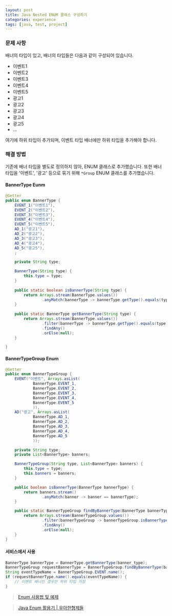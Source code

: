 ```yaml
---
layout: post
title: Java Nested ENUM 클래스 구성하기
categories: experience
tags: [java, test, project]
---
```


### 문제 사항

배너의 타입이 있고, 배너의 타입들은 다음과 같이 구성되어 있습니다.
- 이벤트1
- 이벤트2
- 이벤트3
- 이벤트4
- 이벤트5
- 광고1
- 광고2
- 광고3
- 광고4
- 광고5
- ...

여기에 하위 타입이 추가되며, 이벤트 타입 배너에만 하위 타입을 추가해야 합니다.

### 해결 방법

기존에 배너 타입을 별도로 정의하지 않아, ENUM 클래스로 추가했습니다. 또한 배너 타입을 '이벤트', '광고' 등으로 묶기 위해 `*Group` ENUM 클래스를 추가했습니다.

#### BannerType Eunm

```java
@Getter
public enum BannerType {
    EVENT_1("이벤트1"),
    EVENT_2("이벤트2"),
    EVENT_3("이벤트3"),
    EVENT_4("이벤트4"),
    EVENT_5("이벤트5"),
    AD_1("광고1"),
    AD_2("광고2"),
    AD_3("광고3"),
    AD_4("광고4"),
    AD_5("광고5"),
    ;

    private String type;

    BannerType(String type) {
        this.type = type;
    }
    
    public static boolean isBannerType(String type) {
        return Arrays.stream(BannerType.values())
                .anyMatch(bannerType -> bannerType.getType().equals(type));
    }
    
    public static BannerType getBannerType(String type) {
        return Arrays.stream(BannerType.values())
                .filter(bannerType -> bannerType.getType().equals(type))
                .findAny()
                .orElse(null);
    }

}

```

#### BannerTypeGroup Enum 

```java
@Getter
public enum BannerTypeGroup {
    EVENT("이벤트", Arrays.asList(
            BannerType.EVENT_1,
            BannerType.EVENT_2,
            BannerType.EVENT_3,
            BannerType.EVENT_4,
            BannerType.EVENT_5
            )),
    AD("광고", Arrays.asList(
            BannerType.AD_1,
            BannerType.AD_2,
            BannerType.AD_3,
            BannerType.AD_4,
            BannerType.AD_5
            ));

    private String type;
    private List<BannerType> banners;

    BannerTypeGroup(String type, List<BannerType> banners) {
        this.type = type;
        this.banners = banners;
    }

    public boolean isBannerType(BannerType bannerType) {
        return banners.stream()
                .anyMatch(banner -> banner == bannerType);
    }

    public static BannerTypeGroup findByBannerType(BannerType bannerType) {
        return Arrays.stream(BannerTypeGroup.values())
                .filter(bannerTypeGroup -> bannerTypeGroup.isBannerType(bannerType))
                .findAny()
                .orElse(null);
    }
}

```

#### 서비스에서 사용

```java
BannerType bannerType = BannerType.getBannerType(banner_type);
BannerTypeGroup requestBannerType = BannerTypeGroup.findByBannerType(bannerType);
String eventTypeName = BannerTypeGroup.EVENT.name();
if (requestBannerType.name().equals(eventTypeName)) {
    // 이벤트 배너인 경우만 하위 타입 저장
}

```

> [Enum 사용법 및 예제](https://hbase.tistory.com/166)

> [Java Enum 활용기 | 우아한형제들](https://techblog.woowahan.com/2527/)
